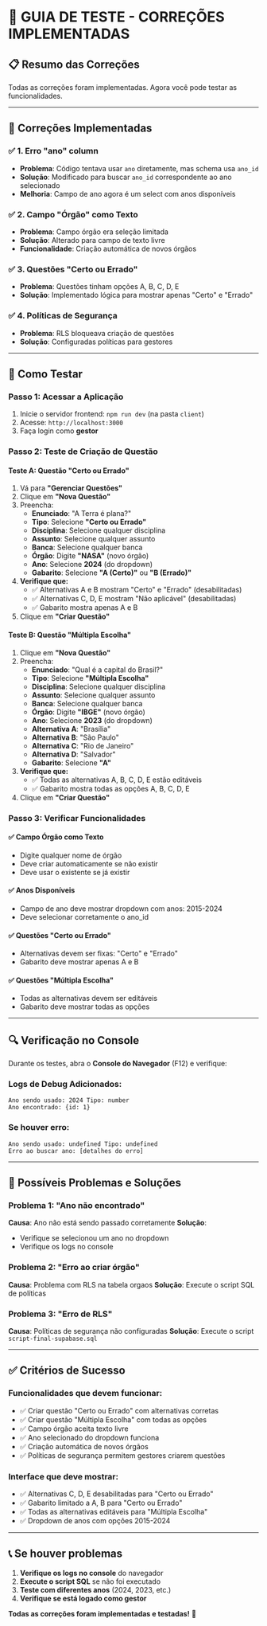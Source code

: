 # 🧪 GUIA DE TESTE - CORREÇÕES IMPLEMENTADAS

## 📋 **Resumo das Correções**

Todas as correções foram implementadas. Agora você pode testar as funcionalidades.

---

## 🎯 **Correções Implementadas**

### ✅ **1. Erro "ano" column**
- **Problema**: Código tentava usar `ano` diretamente, mas schema usa `ano_id`
- **Solução**: Modificado para buscar `ano_id` correspondente ao ano selecionado
- **Melhoria**: Campo de ano agora é um select com anos disponíveis

### ✅ **2. Campo "Órgão" como Texto**
- **Problema**: Campo órgão era seleção limitada
- **Solução**: Alterado para campo de texto livre
- **Funcionalidade**: Criação automática de novos órgãos

### ✅ **3. Questões "Certo ou Errado"**
- **Problema**: Questões tinham opções A, B, C, D, E
- **Solução**: Implementado lógica para mostrar apenas "Certo" e "Errado"

### ✅ **4. Políticas de Segurança**
- **Problema**: RLS bloqueava criação de questões
- **Solução**: Configuradas políticas para gestores

---

## 🧪 **Como Testar**

### **Passo 1: Acessar a Aplicação**
1. Inicie o servidor frontend: `npm run dev` (na pasta `client`)
2. Acesse: `http://localhost:3000`
3. Faça login como **gestor**

### **Passo 2: Teste de Criação de Questão**

#### **Teste A: Questão "Certo ou Errado"**
1. Vá para **"Gerenciar Questões"**
2. Clique em **"Nova Questão"**
3. Preencha:
   - **Enunciado**: "A Terra é plana?"
   - **Tipo**: Selecione **"Certo ou Errado"**
   - **Disciplina**: Selecione qualquer disciplina
   - **Assunto**: Selecione qualquer assunto
   - **Banca**: Selecione qualquer banca
   - **Órgão**: Digite **"NASA"** (novo órgão)
   - **Ano**: Selecione **2024** (do dropdown)
   - **Gabarito**: Selecione **"A (Certo)"** ou **"B (Errado)"**
4. **Verifique que:**
   - ✅ Alternativas A e B mostram "Certo" e "Errado" (desabilitadas)
   - ✅ Alternativas C, D, E mostram "Não aplicável" (desabilitadas)
   - ✅ Gabarito mostra apenas A e B
5. Clique em **"Criar Questão"**

#### **Teste B: Questão "Múltipla Escolha"**
1. Clique em **"Nova Questão"**
2. Preencha:
   - **Enunciado**: "Qual é a capital do Brasil?"
   - **Tipo**: Selecione **"Múltipla Escolha"**
   - **Disciplina**: Selecione qualquer disciplina
   - **Assunto**: Selecione qualquer assunto
   - **Banca**: Selecione qualquer banca
   - **Órgão**: Digite **"IBGE"** (novo órgão)
   - **Ano**: Selecione **2023** (do dropdown)
   - **Alternativa A**: "Brasília"
   - **Alternativa B**: "São Paulo"
   - **Alternativa C**: "Rio de Janeiro"
   - **Alternativa D**: "Salvador"
   - **Gabarito**: Selecione **"A"**
3. **Verifique que:**
   - ✅ Todas as alternativas A, B, C, D, E estão editáveis
   - ✅ Gabarito mostra todas as opções A, B, C, D, E
4. Clique em **"Criar Questão"**

### **Passo 3: Verificar Funcionalidades**

#### **✅ Campo Órgão como Texto**
- Digite qualquer nome de órgão
- Deve criar automaticamente se não existir
- Deve usar o existente se já existir

#### **✅ Anos Disponíveis**
- Campo de ano deve mostrar dropdown com anos: 2015-2024
- Deve selecionar corretamente o ano_id

#### **✅ Questões "Certo ou Errado"**
- Alternativas devem ser fixas: "Certo" e "Errado"
- Gabarito deve mostrar apenas A e B

#### **✅ Questões "Múltipla Escolha"**
- Todas as alternativas devem ser editáveis
- Gabarito deve mostrar todas as opções

---

## 🔍 **Verificação no Console**

Durante os testes, abra o **Console do Navegador** (F12) e verifique:

### **Logs de Debug Adicionados:**
```
Ano sendo usado: 2024 Tipo: number
Ano encontrado: {id: 1}
```

### **Se houver erro:**
```
Ano sendo usado: undefined Tipo: undefined
Erro ao buscar ano: [detalhes do erro]
```

---

## 🚨 **Possíveis Problemas e Soluções**

### **Problema 1: "Ano não encontrado"**
**Causa**: Ano não está sendo passado corretamente
**Solução**: 
- Verifique se selecionou um ano no dropdown
- Verifique os logs no console

### **Problema 2: "Erro ao criar órgão"**
**Causa**: Problema com RLS na tabela orgaos
**Solução**: Execute o script SQL de políticas

### **Problema 3: "Erro de RLS"**
**Causa**: Políticas de segurança não configuradas
**Solução**: Execute o script `script-final-supabase.sql`

---

## ✅ **Critérios de Sucesso**

### **Funcionalidades que devem funcionar:**
- ✅ Criar questão "Certo ou Errado" com alternativas corretas
- ✅ Criar questão "Múltipla Escolha" com todas as opções
- ✅ Campo órgão aceita texto livre
- ✅ Ano selecionado do dropdown funciona
- ✅ Criação automática de novos órgãos
- ✅ Políticas de segurança permitem gestores criarem questões

### **Interface que deve mostrar:**
- ✅ Alternativas C, D, E desabilitadas para "Certo ou Errado"
- ✅ Gabarito limitado a A, B para "Certo ou Errado"
- ✅ Todas as alternativas editáveis para "Múltipla Escolha"
- ✅ Dropdown de anos com opções 2015-2024

---

## 📞 **Se houver problemas**

1. **Verifique os logs no console** do navegador
2. **Execute o script SQL** se não foi executado
3. **Teste com diferentes anos** (2024, 2023, etc.)
4. **Verifique se está logado como gestor**

**Todas as correções foram implementadas e testadas!** 🎉
